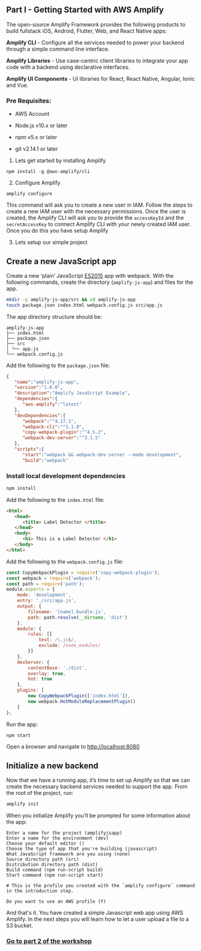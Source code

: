 
## Part I - Getting Started with AWS Amplify

  

The open-source Amplify Framework provides the following products to build fullstack iOS, Android, Flutter, Web, and React Native apps:

  
  

**Amplify CLI** - Configure all the services needed to power your backend through a simple command line interface.

**Amplify Libraries** - Use case-centric client libraries to integrate your app code with a backend using declarative interfaces.

**Amplify UI Components** - UI libraries for React, React Native, Angular, Ionic and Vue.

  
  

### Pre Requisites:

  

* AWS Account

  

* Node.js v10.x or later

  

* npm v5.x or later

  

* git v2.14.1 or later

  

  

1. Lets get started by installing Amplify

  

~~~
npm install -g @aws-amplify/cli
~~~

  

2. Configure Amplify

  

~~~
amplify configure
~~~

  

This command will ask you to create a new user in IAM. Follow the steps to create a new IAM user with the necessary permissions. Once the user is created, the Amplify CLI will ask you to provide the `accessKeyId` and the `secretAccessKey` to connect Amplify CLI with your newly created IAM user. Once you do this you have setup Amplify

  

  

3. Lets setup our simple project

  

## Create a new JavaScript app

  

Create a new ‘plain’ JavaScript [ES2015](https://babeljs.io/docs/en/learn/) app with webpack. With the following commands, create the directory (`amplify-js-app`) and files for the app.

  

```bash
mkdir -p amplify-js-app/src && cd amplify-js-app
touch package.json index.html webpack.config.js src/app.js
```

  

The app directory structure should be:

  
  

```console
amplify-js-app
├── index.html
├── package.json
├── src
│ └── app.js
└── webpack.config.js
```

Add the following to the `package.json` file:


```json
{
   "name":"amplify-js-app",
   "version":"1.0.0",
   "description":"Amplify JavaScript Example",
   "dependencies":{
      "aws-amplify":"latest"
   },
   "devDependencies":{
      "webpack":"^4.17.1",
      "webpack-cli":"^3.1.0",
      "copy-webpack-plugin":"^4.5.2",
      "webpack-dev-server":"^3.1.5"
   },
   "scripts":{
      "start":"webpack && webpack-dev-server --mode development",
      "build":"webpack"
```

### Install local development dependencies

  

```bash
npm install
```

  

Add the following to the `index.html` file:

  

```html
<html>
   <head>
      <title> Label Detector </title>
   </head>
   <body>
      <h1> This is a Label Detector </h1>
   </body>
</html>
```
  
Add the following to the `webpack.config.js` file:


```javascript
const CopyWebpackPlugin = require('copy-webpack-plugin');
const webpack = require('webpack');
const path = require('path');
module.exports = {
    mode: 'development',
    entry: './src/app.js',
    output: {
        filename: '[name].bundle.js',
        path: path.resolve(__dirname, 'dist')
    },
    module: {
        rules: [{
            test: /\.js$/,
            exclude: /node_modules/
        }]
    },
    devServer: {
        contentBase: './dist',
        overlay: true,
        hot: true
    },
    plugins: [
        new CopyWebpackPlugin(['index.html']),
        new webpack.HotModuleReplacementPlugin()
    ]
};
```

  

Run the app:

  

```bash
npm start
```

  

Open a browser and navigate to [http://localhost:8080](http://localhost:8080)

  

## Initialize a new backend

  

Now that we have a running app, it’s time to set up Amplify so that we can create the necessary backend services needed to support the app. From the root of the project, run:

  

```bash
amplify init
```

  

When you initialize Amplify you’ll be prompted for some information about the app:

  

```console
Enter a name for the project (amplifyjsapp)
Enter a name for the environment (dev)
Choose your default editor ()
Choose the type of app that you're building (javascript)
What JavaScript framework are you using (none)
Source directory path (src)
Distribution directory path (dist)
Build command (npm run-script build)
Start command (npm run-script start)

# This is the profile you created with the `amplify configure` command in the introduction step.

Do you want to use an AWS profile (Y)
```

And that's it. You have created a simple Javascript web app using AWS Amplify. In the next steps you will learn how to let a user upload a file to a S3 bucket.

### [Go to part 2 of the workshop](https://github.com/sohanmaheshwar/amplify-rekognition-workshop/tree/master/part_2)